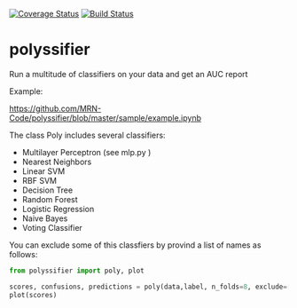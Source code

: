 [![Coverage Status](https://coveralls.io/repos/alvarouc/polyssifier/badge.svg?branch=master&service=github)](https://coveralls.io/github/alvarouc/polyssifier?branch=master)
[![Build Status](https://travis-ci.org/alvarouc/polyssifier.svg)](https://travis-ci.org/alvarouc/polyssifier)

polyssifier
===========

Run a multitude of classifiers on your data and get an AUC report

Example:

https://github.com/MRN-Code/polyssifier/blob/master/sample/example.ipynb

The class Poly includes several classifiers:

- Multilayer Perceptron (see mlp.py )
- Nearest Neighbors
- Linear SVM
- RBF SVM
- Decision Tree
- Random Forest
- Logistic Regression
- Naive Bayes
- Voting Classifier

You can exclude some of this classfiers by provind a list of names as follows:
```python
from polyssifier import poly, plot

scores, confusions, predictions = poly(data,label, n_folds=8, exclude=['Multilayer Perceptron'], verbose=1, concurrency=4)
plot(scores)
```
